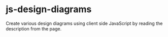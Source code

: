 # js-design-diagrams
Create various design diagrams using client side JavaScript by reading the description from the page.
